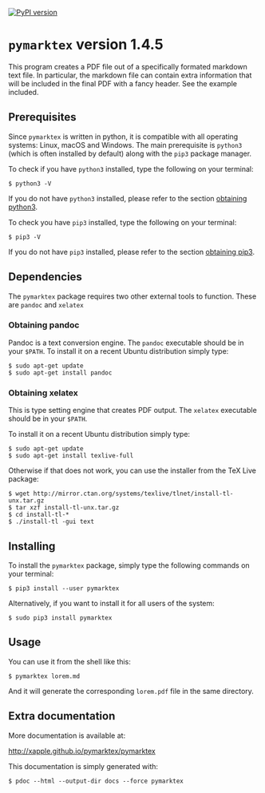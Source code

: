 [![PyPI version](https://badge.fury.io/py/pymarktex.svg)](https://badge.fury.io/py/pymarktex)

# `pymarktex` version 1.4.5

This program creates a PDF file out of a specifically formated markdown text file.
In particular, the markdown file can contain extra information that
will be included in the final PDF with a fancy header. See the example included.

## Prerequisites

Since `pymarktex` is written in python, it is compatible with all operating systems: Linux, macOS and Windows. The main prerequisite is `python3` (which is often installed by default) along with the `pip3` package manager.

To check if you have `python3` installed, type the following on your terminal:

    $ python3 -V

If you do not have `python3` installed, please refer to the section [obtaining python3](docs/installing_tips.md#obtaining-python3).

To check you have `pip3` installed, type the following on your terminal:

    $ pip3 -V

If you do not have `pip3` installed, please refer to the section [obtaining pip3](docs/installing_tips.md#obtaining-pip3).

## Dependencies

The `pymarktex` package requires two other external tools to function. These are `pandoc` and `xelatex`

### Obtaining pandoc

Pandoc is a text conversion engine. The `pandoc` executable should be in your `$PATH`. To install it on a recent Ubuntu distribution simply type:

    $ sudo apt-get update
    $ sudo apt-get install pandoc
    
### Obtaining xelatex

This is type setting engine that creates PDF output. The `xelatex` executable should be in your `$PATH`.

To install it on a recent Ubuntu distribution simply type:

    $ sudo apt-get update
    $ sudo apt-get install texlive-full

Otherwise if that does not work, you can use the installer from the TeX Live package:

    $ wget http://mirror.ctan.org/systems/texlive/tlnet/install-tl-unx.tar.gz
    $ tar xzf install-tl-unx.tar.gz
    $ cd install-tl-*
    $ ./install-tl -gui text

## Installing

To install the `pymarktex` package, simply type the following commands on your terminal:

    $ pip3 install --user pymarktex

Alternatively, if you want to install it for all users of the system:

    $ sudo pip3 install pymarktex

## Usage

You can use it from the shell like this:

    $ pymarktex lorem.md

And it will generate the corresponding `lorem.pdf` file in the same directory.

## Extra documentation 

More documentation is available at:

<http://xapple.github.io/pymarktex/pymarktex>

This documentation is simply generated with:

    $ pdoc --html --output-dir docs --force pymarktex